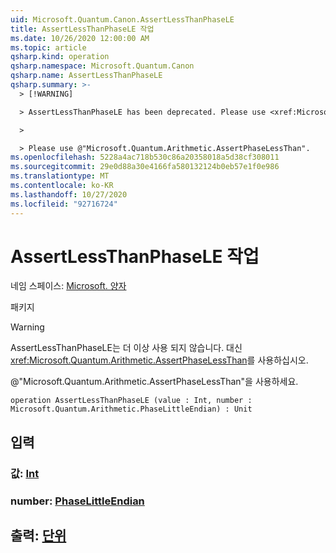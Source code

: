 ```yaml
---
uid: Microsoft.Quantum.Canon.AssertLessThanPhaseLE
title: AssertLessThanPhaseLE 작업
ms.date: 10/26/2020 12:00:00 AM
ms.topic: article
qsharp.kind: operation
qsharp.namespace: Microsoft.Quantum.Canon
qsharp.name: AssertLessThanPhaseLE
qsharp.summary: >-
  > [!WARNING]

  > AssertLessThanPhaseLE has been deprecated. Please use <xref:Microsoft.Quantum.Arithmetic.AssertPhaseLessThan> instead.

  >

  > Please use @"Microsoft.Quantum.Arithmetic.AssertPhaseLessThan".
ms.openlocfilehash: 5228a4ac718b530c86a20358018a5d38cf308011
ms.sourcegitcommit: 29e0d88a30e4166fa580132124b0eb57e1f0e986
ms.translationtype: MT
ms.contentlocale: ko-KR
ms.lasthandoff: 10/27/2020
ms.locfileid: "92716724"
---
```

# <a name="assertlessthanphasele-operation"></a>AssertLessThanPhaseLE 작업

네임 스페이스: [Microsoft. 양자](xref:Microsoft.Quantum.Canon)

패키지 [](https://nuget.org/packages/)


> [!WARNING]
> AssertLessThanPhaseLE는 더 이상 사용 되지 않습니다. 대신 <xref:Microsoft.Quantum.Arithmetic.AssertPhaseLessThan>를 사용하십시오.
>
> @"Microsoft.Quantum.Arithmetic.AssertPhaseLessThan"을 사용하세요.



```qsharp
operation AssertLessThanPhaseLE (value : Int, number : Microsoft.Quantum.Arithmetic.PhaseLittleEndian) : Unit
```


## <a name="input"></a>입력

### <a name="value--int"></a>값: [Int](xref:microsoft.quantum.lang-ref.int)




### <a name="number--phaselittleendian"></a>number: [PhaseLittleEndian](xref:Microsoft.Quantum.Arithmetic.PhaseLittleEndian)





## <a name="output--unit"></a>출력: [단위](xref:microsoft.quantum.lang-ref.unit)

